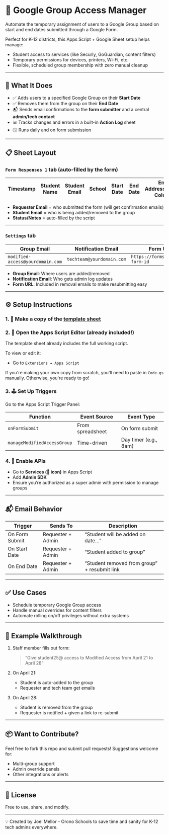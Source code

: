 # 🛂 Google Group Access Manager

Automate the temporary assignment of users to a Google Group based on start and end dates submitted through a Google Form.

Perfect for K-12 districts, this Apps Script + Google Sheet setup helps manage:
- Student access to services (like Securly, GoGuardian, content filters)
- Temporary permissions for devices, printers, Wi-Fi, etc.
- Flexible, scheduled group membership with zero manual cleanup

---

## 🧩 What It Does

- ✅ Adds users to a specified Google Group on their **Start Date**
- ✅ Removes them from the group on their **End Date**
- 📬 Sends email confirmations to the **form submitter** and a central **admin/tech contact**
- 📊 Tracks changes and errors in a built-in **Action Log** sheet
- 🕓 Runs daily and on form submission

---

## 📋 Sheet Layout

### `Form Responses 1` tab (auto-filled by the form)

| Timestamp | Student Name | Student Email | School | Start Date | End Date | Email Address(Hidden Column) | Requester Email | Status | Notes |
|-----------|--------------|---------------|--------|------------|----------|----------------|------------------|--------|-------|

- **Requester Email** = who submitted the form (will get confirmation emails)
- **Student Email** = who is being added/removed to the group
- **Status/Notes** = auto-filled by the script

---

### `Settings` tab

| Group Email                      | Notification Email           | Form URL                        |
|----------------------------------|-------------------------------|----------------------------------|
| `modified-access@yourdomain.com` | `techteam@yourdomain.com`     | `https://forms.gle/your-form-id` |

- **Group Email**: Where users are added/removed
- **Notification Email**: Who gets admin log updates
- **Form URL**: Included in removal emails to make resubmitting easy

---

## ⚙️ Setup Instructions

### 1. 📄 Make a copy of the [template sheet]([#](https://docs.google.com/spreadsheets/d/1Jm1XLEFLJi2gJA-Nc7J93kX6IV77oBP9-ioxyMaFkLc/edit?usp=sharing))

### 2. 🔧 Open the Apps Script Editor (already included!)

The template sheet already includes the full working script.

To view or edit it:
- Go to `Extensions → Apps Script`

If you're making your own copy from scratch, you'll need to paste in `Code.gs` manually. Otherwise, you're ready to go!

### 3. 🕹 Set Up Triggers
Go to the Apps Script Trigger Panel:

| Function                    | Event Source       | Event Type         |
|-----------------------------|--------------------|---------------------|
| `onFormSubmit`              | From spreadsheet   | On form submit      |
| `manageModifiedAccessGroup`| Time-driven        | Day timer (e.g., 8am)|

### 4. 🧪 Enable APIs
- Go to **Services (🧩 icon)** in Apps Script
- Add **Admin SDK**
- Ensure you’re authorized as a super admin with permission to manage groups

---

## 📬 Email Behavior

| Trigger         | Sends To              | Description                      |
|-----------------|-----------------------|----------------------------------|
| On Form Submit  | Requester + Admin     | “Student will be added on date…” |
| On Start Date   | Requester + Admin     | “Student added to group”         |
| On End Date     | Requester + Admin     | “Student removed from group” + resubmit link

---

## ✅ Use Cases

- Schedule temporary Google Group access
- Handle manual overrides for content filters
- Automate rolling on/off privileges without extra systems

---

## 🧪 Example Walkthrough

1. Staff member fills out form:
   > “Give student25@ access to Modified Access from April 21 to April 28”

2. On April 21:
   - Student is auto-added to the group
   - Requester and tech team get emails

3. On April 28:
   - Student is removed from the group
   - Requester is notified + given a link to re-submit

---

## 📦 Want to Contribute?

Feel free to fork this repo and submit pull requests! Suggestions welcome for:
- Multi-group support
- Admin override panels
- Other integrations or alerts

---

## 📜 License

Free to use, share, and modify.

---

💡 Created by Joel Mellor - Orono Schools to save time and sanity for K-12 tech admins everywhere.
